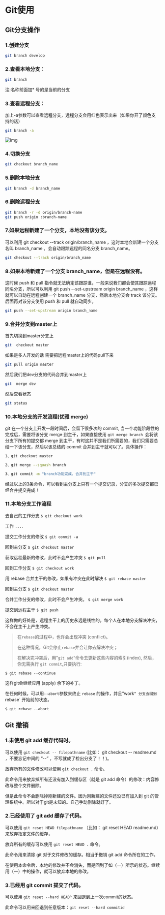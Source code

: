 # Git使用

## Git分支操作

### 1.创建分支

```bash
git branch develop
```

### 2.查看本地分支：

```bash
git branch
```

注:名称前面加* 号的是当前的分支

### 3.查看远程分支：

加上-a参数可以查看远程分支，远程分支会用红色表示出来（如果你开了颜色支持的话）

```bash
git branch -a
```

![img](https://img2018.cnblogs.com/blog/552373/201811/552373-20181113100106148-1793653825.png)

### 4.切换分支

```bash
git checkout branch_name
```

### 5.删除本地分支

```bash
git branch -d branch_name
```

### 6.删除远程分支

```bash
git branch -r -d origin/branch-name  
git push origin :branch-name 
```

### 7.如果远程新建了一个分支，本地没有该分支。

可以利用 git checkout --track origin/branch_name ，这时本地会新建一个分支名叫 branch_name ，会自动跟踪远程的同名分支 branch_name。

```bash
git checkout --track origin/branch_name
```

### 8.如果本地新建了一个分支 branch_name，但是在远程没有。

这时候 push 和 pull 指令就无法确定该跟踪谁，一般来说我们都会使其跟踪远程同名分支，所以可以利用 git push --set-upstream origin branch_name ，这样就可以自动在远程创建一个 branch_name 分支，然后本地分支会 track 该分支。后面再对该分支使用 push 和 pull 就自动同步。

```bash
git push --set-upstream origin branch_name
```

###  9.合并分支到master上

 首先切换到master分支上

```bash
git  checkout master
```

如果是多人开发的话 需要把远程master上的代码pull下来

```bash
git pull origin master
```

然后我们把dev分支的代码合并到master上

```bash
git  merge dev
```

然后查看状态

```bash
git status
```

### 10.本地分支的开发流程(优雅 merge)

git 在一个分支上开发一段时间后，会留下很多次的 commit, 当一个功能阶段性的完成后，需要将该分支 merge 到主干，如果直接使用 `git merge branch `会将该分支下所有的提交都 merge 到主干，有时这并不是我们所需要的，我们只需要总结一下该分支，然后以该总结的 commit 合并到主干就可以了。具体操作：

```bash
1、git checkout master 

2、git merge --squash branch

3、git commit -m "branch功能完成，合并到主干" 
```

经过以上的3条命令，可以看到主分支上只有一个提交记录，分支的多次提交都已经合并提交完成！

### 11.本地分支工作流程

去自己的工作分支
`$ git checkout work`

工作
`....`

提交工作分支的修改
`$ git commit -a`

回到主分支
`$ git checkout master`

获取远程最新的修改，此时不会产生冲突
`$ git pull`

回到工作分支
`$ git checkout work`

用 rebase 合并主干的修改，如果有冲突在此时解决
`$ git rebase master`

回到主分支
`$ git checkout master`

合并工作分支的修改，此时不会产生冲突。
`$ git merge work`

提交到远程主干
`$ git push`

这样做的好处是，远程主干上的历史永远是线性的。每个人在本地分支解决冲突，不会在主干上产生冲突。



> 在`rebase`的过程中，也许会出现冲突 (conflict)。
>
> 在这种情况，Git会停止`rebase`并会让你去解决冲突；
>
> 在解决完冲突后，用”`git add`“命令去更新这些内容的索引(index), 然后，你无需执行 `git commit`,只要执行:

```shell
$ git rebase --continue
```

这样git会继续应用 (apply) 余下的补丁。

在任何时候，可以用`--abort`参数来终止 `rebase` 的操作，并且”work`“ 分支会回到 `rebase` 开始前的状态。

```shell
$ git rebase --abort
```

## Git 撤销

### 1.未使用 git add 缓存代码时。

可以使用 `git checkout -- filepathname` (比如： git checkout -- readme.md ，不要忘记中间的 “--” ，不写就成了检出分支了！！)。

放弃所有的文件修改可以使用 `git checkout .` 命令。

此命令用来放弃掉所有还没有加入到缓存区（就是 git add 命令）的修改：内容修改与整个文件删除。

但是此命令不会删除掉刚新建的文件。因为刚新建的文件还没已有加入到 git 的管理系统中。所以对于git是未知的。自己手动删除就好了。

### 2.已经使用了 git add 缓存了代码。

可以使用 `git reset HEAD filepathname` （比如： git reset HEAD readme.md）来放弃指定文件的缓存，

放弃所有的缓存可以使用 `git reset HEAD .` 命令。

此命令用来清除 git 对于文件修改的缓存。相当于撤销 git add 命令所在的工作。

在使用本命令后，本地的修改并不会消失，而是回到了如（一）所示的状态。继续用（一）中的操作，就可以放弃本地的修改。

### 3.已经用 git commit 提交了代码。

可以使用 `git reset --hard HEAD^` 来回退到上一次commit的状态。

此命令可以用来回退到任意版本：`git reset --hard commitid` 
